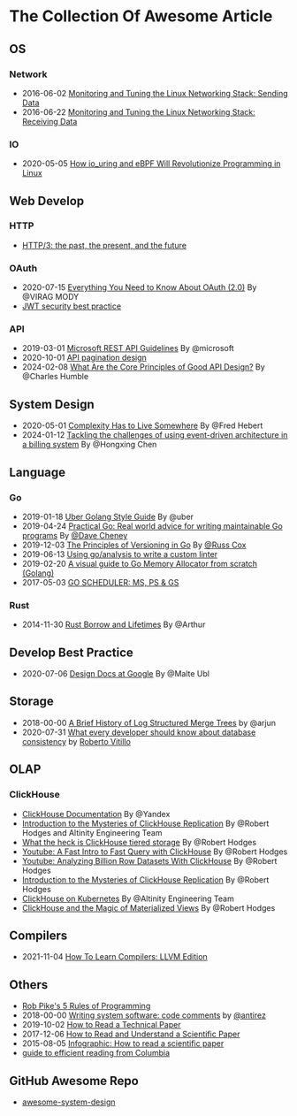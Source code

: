 # The Collection Of Awesome Article 

## OS
### Network

* 2016-06-02 [Monitoring and Tuning the Linux Networking Stack: Sending Data](https://blog.packagecloud.io/eng/2017/02/06/monitoring-tuning-linux-networking-stack-sending-data/)
* 2016-06-22 [Monitoring and Tuning the Linux Networking Stack: Receiving Data](https://blog.packagecloud.io/eng/2016/06/22/monitoring-tuning-linux-networking-stack-receiving-data/)

### IO

* 2020-05-05 [How io_uring and eBPF Will Revolutionize Programming in Linux](https://www.scylladb.com/2020/05/05/how-io_uring-and-ebpf-will-revolutionize-programming-in-linux/)

## Web Develop

### HTTP

* [HTTP/3: the past, the present, and the future](https://blog.cloudflare.com/http3-the-past-present-and-future/)

### OAuth

* 2020-07-15 [Everything You Need to Know About OAuth (2.0)](https://gravitational.com/blog/everything-you-need-to-know-about-oauth/) By @VIRAG MODY
* [JWT security best practice](https://pragmaticwebsecurity.com/files/cheatsheets/jwt.pdf)

### API

* 2019-03-01 [Microsoft REST API Guidelines](https://github.com/microsoft/api-guidelines) By @microsoft
* 2020-10-01 [API pagination design](https://solovyov.net/blog/2020/api-pagination-design/)
* 2024-02-08 [What Are the Core Principles of Good API Design?](https://thenewstack.io/what-are-the-core-principles-of-good-api-design/) By @Charles Humble


## System Design

- 2020-05-01 [Complexity Has to Live Somewhere](https://ferd.ca/complexity-has-to-live-somewhere.html) By @Fred Hebert
- 2024-01-12 [Tackling the challenges of using event-driven architecture in a billing system](https://www.thoughtworks.com/insights/blog/architecture/tackling-the-challenges-of-using-event-driven-architecture-in-a-billing-system) By @Hongxing Chen

## Language

### Go 

* 2019-01-18 [Uber Golang Style Guide](https://github.com/uber-go/guide) By @uber
* 2019-04-24 [Practical Go: Real world advice for writing maintainable Go programs](https://dave.cheney.net/practical-go/presentations/qcon-china.html) By [@Dave Cheney](https://dave.cheney.net/)
* 2019-12-03 [The Principles of Versioning in Go](https://research.swtch.com/vgo-principles) By [@Russ Cox](https://research.swtch.com/)
* 2019-06-13 [Using go/analysis to write a custom linter](https://arslan.io/2019/06/13/using-go-analysis-to-write-a-custom-linter/)
* 2019-02-20 [A visual guide to Go Memory Allocator from scratch (Golang)](https://blog.learngoprogramming.com/a-visual-guide-to-golang-memory-allocator-from-ground-up-e132258453ed)
* 2017-05-03 [GO SCHEDULER: MS, PS & GS](https://povilasv.me/go-scheduler/)

### Rust

- 2014-11-30 [Rust Borrow and Lifetimes](https://arthurtw.github.io/2014/11/30/rust-borrow-lifetimes.html) By @Arthur

## Develop Best Practice

* 2020-07-06 [Design Docs at Google](https://www.industrialempathy.com/posts/design-docs-at-google/) By @Malte Ubl

## Storage

* 2018-00-00 [A Brief History of Log Structured Merge Trees](https://ristret.com/s/gnd4yr/brief_history_log_structured_merge_trees) by @arjun
* 2020-07-31 [What every developer should know about database consistency](https://robertovitillo.com/what-every-developer-should-know-about-database-consistency/) by [Roberto Vitillo](https://robertovitillo.com/about/)

## OLAP

### ClickHouse

* [ClickHouse Documentation](https://clickhouse.tech/docs/en/) By @Yandex
* [Introduction to the Mysteries of ClickHouse Replication](https://www.slideshare.net/Altinity/introduction-to-the-mysteries-of-clickhouse-replication-by-robert-hodges-and-altinity-engineering-team) By @Robert Hodges and Altinity Engineering Team
* [What the heck is ClickHouse tiered storage](https://www.slideshare.net/Altinity/tiered-storage-intro-by-robert-hodges-altinity-ceo-228438948) By @Robert Hodges
* [Youtube: A Fast Intro to Fast Query with ClickHouse](https://www.youtube.com/watch?v=_vSw3WO2mMY) By @Robert Hodges
* [Youtube: Analyzing Billion Row Datasets With ClickHouse](https://www.youtube.com/watch?v=uNJX1A2pi64) By @Robert Hodges
* [Introduction to the Mysteries of ClickHouse Replication](https://www.youtube.com/watch?v=4DlQ6sVKQaA) By @Robert Hodges
* [ClickHouse on Kubernetes](https://www.youtube.com/watch?v=H2iGgO9nG6I) By @Altinity Engineering Team
* [ClickHouse and the Magic of Materialized Views](https://www.youtube.com/watch?v=j15dvPGzhyE) By @Robert Hodges

## Compilers

* 2021-11-04 [How To Learn Compilers: LLVM Edition](https://lowlevelbits.org/how-to-learn-compilers-llvm-edition/)

## Others

* [Rob Pike's 5 Rules of Programming](https://users.ece.utexas.edu/~adnan/pike.html)
* 2018-00-00 [Writing system software: code comments](http://antirez.com/news/124) by [@antirez](http://antirez.com/)
* 2019-10-02 [How to Read a Technical Paper](https://medium.com/flatiron-labs/how-to-read-a-technical-paper-ba56b7cec78c)
* 2017-12-06 [How to Read and Understand a Scientific Paper](https://www.huffpost.com/entry/how-to-read-and-understand-a-scientific-paper_b_5501628)
* 2015-08-05 [Infographic: How to read a scientific paper](https://www.elsevier.com/connect/infographic-how-to-read-a-scientific-paper)
* [guide to efficient reading from Columbia](https://www.cs.columbia.edu/~hgs/netbib/efficientReading.pdf)

## GitHub Awesome Repo

* [awesome-system-design](https://github.com/madd86/awesome-system-design)
